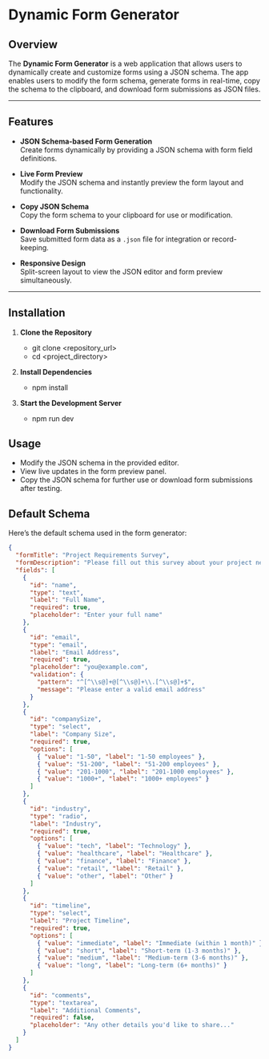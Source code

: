 # Dynamic Form Generator

## Overview

The **Dynamic Form Generator** is a web application that allows users to dynamically create and customize forms using a JSON schema. The app enables users to modify the form schema, generate forms in real-time, copy the schema to the clipboard, and download form submissions as JSON files.

---

## Features

- **JSON Schema-based Form Generation**  
  Create forms dynamically by providing a JSON schema with form field definitions.

- **Live Form Preview**  
  Modify the JSON schema and instantly preview the form layout and functionality.

- **Copy JSON Schema**  
  Copy the form schema to your clipboard for use or modification.

- **Download Form Submissions**  
  Save submitted form data as a `.json` file for integration or record-keeping.

- **Responsive Design**  
  Split-screen layout to view the JSON editor and form preview simultaneously.

---

## Installation

1. **Clone the Repository**

   - git clone <repository_url>
   - cd <project_directory>

2. **Install Dependencies**

   - npm install

3. **Start the Development Server**
   - npm run dev

## Usage

- Modify the JSON schema in the provided editor.
- View live updates in the form preview panel.
- Copy the JSON schema for further use or download form submissions after testing.

## Default Schema

Here’s the default schema used in the form generator:

```json
{
  "formTitle": "Project Requirements Survey",
  "formDescription": "Please fill out this survey about your project needs",
  "fields": [
    {
      "id": "name",
      "type": "text",
      "label": "Full Name",
      "required": true,
      "placeholder": "Enter your full name"
    },
    {
      "id": "email",
      "type": "email",
      "label": "Email Address",
      "required": true,
      "placeholder": "you@example.com",
      "validation": {
        "pattern": "^[^\\s@]+@[^\\s@]+\\.[^\\s@]+$",
        "message": "Please enter a valid email address"
      }
    },
    {
      "id": "companySize",
      "type": "select",
      "label": "Company Size",
      "required": true,
      "options": [
        { "value": "1-50", "label": "1-50 employees" },
        { "value": "51-200", "label": "51-200 employees" },
        { "value": "201-1000", "label": "201-1000 employees" },
        { "value": "1000+", "label": "1000+ employees" }
      ]
    },
    {
      "id": "industry",
      "type": "radio",
      "label": "Industry",
      "required": true,
      "options": [
        { "value": "tech", "label": "Technology" },
        { "value": "healthcare", "label": "Healthcare" },
        { "value": "finance", "label": "Finance" },
        { "value": "retail", "label": "Retail" },
        { "value": "other", "label": "Other" }
      ]
    },
    {
      "id": "timeline",
      "type": "select",
      "label": "Project Timeline",
      "required": true,
      "options": [
        { "value": "immediate", "label": "Immediate (within 1 month)" },
        { "value": "short", "label": "Short-term (1-3 months)" },
        { "value": "medium", "label": "Medium-term (3-6 months)" },
        { "value": "long", "label": "Long-term (6+ months)" }
      ]
    },
    {
      "id": "comments",
      "type": "textarea",
      "label": "Additional Comments",
      "required": false,
      "placeholder": "Any other details you'd like to share..."
    }
  ]
}
```
